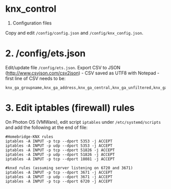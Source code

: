 # knx_control

1. Configuration files

Copy and edit ```/config/config.json``` and ```/config/knx_config.json```.

# 2. /config/ets.json
Edit/update file ```/config/ets.json```.
Export CSV to JSON (http://www.csvjson.com/csv2json) - CSV saved as UTF8 with Notepad - first line of CSV needs to be:
```
knx_ga_groupname,knx_ga_address,knx_ga_central,knx_ga_unfiltered,knx_ga_description,knx_ga_datapointtype,knx_ga_security,knx_ga_id,knx_ga_value,knx_ga_dptsubtypeunit,knx_ga_timestamp,knx_ga_src
```

# 3. Edit iptables (firewall) rules
On Photon OS (VMWare), edit script ```iptables``` under ```/etc/systemd/scripts``` and add the following at the end of file:

```
#Homebridge-KNX rules
iptables -A INPUT -p tcp --dport 5353 -j ACCEPT
iptables -A INPUT -p udp --dport 5353 -j ACCEPT
iptables -A INPUT -p tcp --dport 51826 -j ACCEPT
iptables -A INPUT -p udp --dport 51826 -j ACCEPT
iptables -A INPUT -p tcp --dport 18081 -j ACCEPT

#knxd rules (assuming server listening on 6720 and 3671)
iptables -A INPUT -p tcp --dport 3671 -j ACCEPT
iptables -A INPUT -p udp --dport 3671 -j ACCEPT
iptables -A INPUT -p tcp --dport 6720 -j ACCEPT
```
